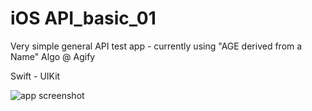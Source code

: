 
# iOS API_basic_01

Very simple general API test app - currently using "AGE derived from a Name" Algo @ Agify

Swift - UIKit
 
![app screenshot](https://github.com/R-Cole/API_basic_01/tree/main/JSON_practice_04/Assets.xcassets/readme_image_01.imageset/readme_image_01.png)